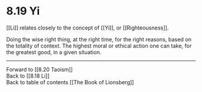 # 8.19 Yi

[[Li]] relates closely to the concept of [[Yi]], or [[Righteousness]]. 

Doing the wise right thing, at the right time, for the right reasons, based on the totality of context. The highest moral or ethical action one can take, for the greatest good, in a given situation.

___

Forward to [[8.20 Taoism]]                 
Back to [[8.18 Li]]                   
Back to table of contents [[The Book of Lionsberg]]  

